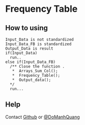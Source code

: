 # Frequency Table
## How to using
    Input_Data is not standardized
    Input_Data_FB is standardized
    Output_Data is result
    if(Input_Data)
      run..
    else if(Input_Data_FB)
      /** Close the function . 
       *  Arrays_Sum_Col();
       *  Frequency_Table();
       *  Output_data();
      */
	  run...
  ## Help 
  Contact [Github](https://github.com/DoManhQuang) or [@DoManhQuang](https://www.facebook.com/ManhQuangITBlue)
